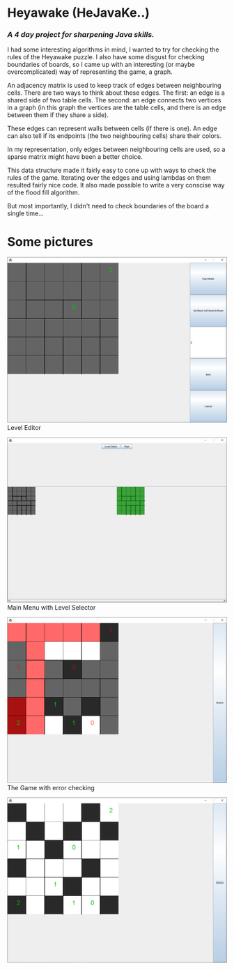 # Heyawake (HeJavaKe..)
### *A 4 day project for sharpening Java skills.*
I had some interesting algorithms in mind, I wanted to try for checking the rules of the Heyawake puzzle. I also have some disgust for checking boundaries of boards, so I came up with an interesting (or maybe overcomplicated) way of representing the game, a graph.



An adjacency matrix is used to keep track of edges between neighbouring cells. There are two ways to think about these edges. The first: an edge is a shared side of two table cells. The second: an edge connects two vertices in a graph (in this graph the vertices are the table cells, and there is an edge between them if they share a side).


These edges can represent walls between cells (if there is one). An edge can also tell if its endpoints (the two neighbouring cells) share their colors.

In my representation, only edges between neighbouring cells are used, so a sparse matrix might have been a better choice. 

This data structure made it fairly easy to cone up with ways to check the rules of the game. Iterating over the edges and using lambdas on them resulted fairly nice code. It also made possible to write a very conscise way of the flood fill algorithm.

But most importantly, I didn't need to check boundaries of the board a single time... 


# Some pictures 

![Level Editor](docs/image.png)
Level Editor

![Main Menu](docs/image-1.png)
Main Menu with Level Selector

![Error Checking](docs/image-2.png)
The Game with error checking

![An Incorrect Solution](docs/image-3.png)
